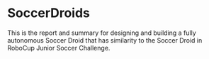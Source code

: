 # SoccerDroids
This is the report and summary for designing and building a fully autonomous Soccer Droid that has similarity to the Soccer Droid in RoboCup Junior Soccer Challenge.
